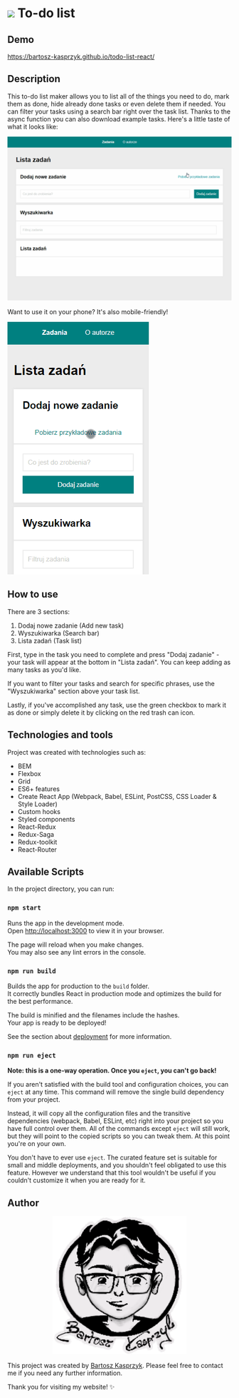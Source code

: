 # <img width="25px" src="/public/icon.png" /> To-do list

## Demo

https://bartosz-kasprzyk.github.io/todo-list-react/

## Description

This to-do list maker allows you to list all of the things you need to do, mark them as done, hide already done tasks or even delete them if needed. You can filter your tasks using a search bar right over the task list. Thanks to the async function you can also download example tasks. Here's a little taste of what it looks like:

![preview](/public/to-do-list.gif)

Want to use it on your phone? It's also mobile-friendly!

![preview on mobile](/public/to-do-list-mobile.gif)

## How to use

There are 3 sections:
1. Dodaj nowe zadanie (Add new task)
2. Wyszukiwarka (Search bar)
3. Lista zadań (Task list)

First, type in the task you need to complete and press "Dodaj zadanie" - your task will appear at the bottom in "Lista zadań". You can keep adding as many tasks as you'd like.

If you want to filter your tasks and search for specific phrases, use the "Wyszukiwarka" section above your task list.

Lastly, if you've accomplished any task, use the green checkbox to mark it as done or simply delete it by clicking on the red trash can icon.

## Technologies and tools

Project was created with technologies such as:
* BEM
* Flexbox
* Grid
* ES6+ features
* Create React App (Webpack, Babel, ESLint, PostCSS, CSS Loader & Style Loader)
* Custom hooks
* Styled components
* React-Redux
* Redux-Saga
* Redux-toolkit
* React-Router

## Available Scripts

In the project directory, you can run:

### `npm start`

Runs the app in the development mode.\
Open [http://localhost:3000](http://localhost:3000) to view it in your browser.

The page will reload when you make changes.\
You may also see any lint errors in the console.

### `npm run build`

Builds the app for production to the `build` folder.\
It correctly bundles React in production mode and optimizes the build for the best performance.

The build is minified and the filenames include the hashes.\
Your app is ready to be deployed!

See the section about [deployment](https://facebook.github.io/create-react-app/docs/deployment) for more information.

### `npm run eject`

**Note: this is a one-way operation. Once you `eject`, you can't go back!**

If you aren't satisfied with the build tool and configuration choices, you can `eject` at any time. This command will remove the single build dependency from your project.

Instead, it will copy all the configuration files and the transitive dependencies (webpack, Babel, ESLint, etc) right into your project so you have full control over them. All of the commands except `eject` will still work, but they will point to the copied scripts so you can tweak them. At this point you're on your own.

You don't have to ever use `eject`. The curated feature set is suitable for small and middle deployments, and you shouldn't feel obligated to use this feature. However we understand that this tool wouldn't be useful if you couldn't customize it when you are ready for it.

## Author

<p align="center">
  <a href="https://bartosz-kasprzyk.github.io/homepage/">
    <img width="300px" src="/public/drawingsignature.png" />
  </a>
</p>

This project was created by [Bartosz Kasprzyk](https://github.com/bartosz-kasprzyk). Please feel free to contact me if you need any further information.

Thank you for visiting my website! ✨
